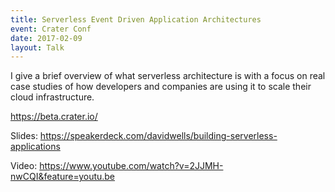 ```yaml
---
title: Serverless Event Driven Application Architectures
event: Crater Conf
date: 2017-02-09
layout: Talk
---
```


I give a brief overview of what serverless architecture is with a focus on real case studies of how developers and companies are using it to scale their cloud infrastructure.

https://beta.crater.io/

Slides: https://speakerdeck.com/davidwells/building-serverless-applications

Video: https://www.youtube.com/watch?v=2JJMH-nwCQI&feature=youtu.be
